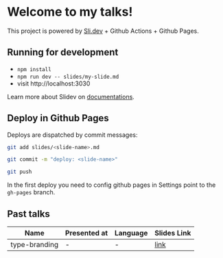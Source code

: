 # Welcome to my talks!

This project is powered by [Sli.dev](https://sli.dev) + Github Actions + Github Pages.

## Running for development

- `npm install`
- `npm run dev -- slides/my-slide.md`
- visit http://localhost:3030

Learn more about Slidev on [documentations](https://sli.dev/).

## Deploy in Github Pages

Deploys are dispatched by commit messages:
```bash
git add slides/<slide-name>.md

git commit -m "deploy: <slide-name>"

git push
```

In the first deploy you need to config github pages in Settings point to the `gh-pages` branch.

## Past talks

|Name|Presented at|Language|Slides Link|
|-|-|-|-|
|type-branding|-|-|[link](https://dskiba.github.io/talks/type-branding/)|
